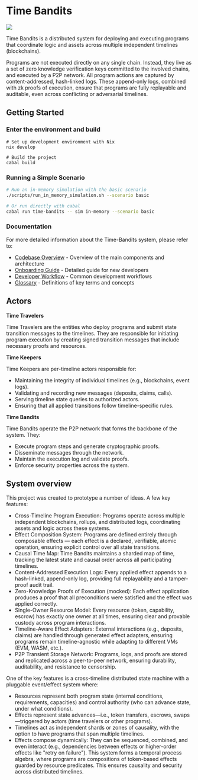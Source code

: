 # Time Bandits

![](map_of_time.png)

Time Bandits is a distributed system for deploying and executing programs that coordinate logic and assets across multiple independent timelines (blockchains).

Programs are not executed directly on any single chain. Instead, they live as a set of zero knowledge verification keys committed to the involved chains, and executed by a P2P network. All program actions are captured by content-addressed, hash-linked logs. These append-only logs, combined with zk proofs of execution, ensure that programs are fully replayable and auditable, even across conflicting or adversarial timelines.

## Getting Started

### Enter the environment and build

```
# Set up development environment with Nix
nix develop

# Build the project
cabal build
```

### Running a Simple Scenario

```bash
# Run an in-memory simulation with the basic scenario
./scripts/run_in_memory_simulation.sh --scenario basic

# Or run directly with cabal
cabal run time-bandits -- sim in-memory --scenario basic
```

### Documentation

For more detailed information about the Time-Bandits system, please refer to:

- [Codebase Overview](docs/codebase_overview.md) - Overview of the main components and architecture
- [Onboarding Guide](docs/onboarding_guide.md) - Detailed guide for new developers
- [Developer Workflow](docs/dev_workflow.md) - Common development workflows
- [Glossary](docs/glossary.md) - Definitions of key terms and concepts

## Actors

**Time Travelers**

Time Travelers are the entities who deploy programs and submit state transition messages to the timelines. They are responsible for initiating program execution by creating signed transition messages that include necessary proofs and resources.

**Time Keepers**

Time Keepers are per-timeline actors responsible for:
- Maintaining the integrity of individual timelines (e.g., blockchains, event logs).
- Validating and recording new messages (deposits, claims, calls).
- Serving timeline state queries to authorized actors.
- Ensuring that all applied transitions follow timeline-specific rules.

**Time Bandits**

Time Bandits operate the P2P network that forms the backbone of the system. They:
- Execute program steps and generate cryptographic proofs.
- Disseminate messages through the network.
- Maintain the execution log and validate proofs.
- Enforce security properties across the system.

## System overview

This project was created to prototype a number of ideas. A few key features:

- Cross-Timeline Program Execution: Programs operate across multiple independent blockchains, rollups, and distributed logs, coordinating assets and logic across these systems.
- Effect Composition System: Programs are defined entirely through composable effects — each effect is a declared, verifiable, atomic operation, ensuring explicit control over all state transitions.
- Causal Time Map: Time Bandits maintains a sharded map of time, tracking the latest state and causal order across all participating timelines.
- Content-Addressed Execution Logs: Every applied effect appends to a hash-linked, append-only log, providing full replayability and a tamper-proof audit trail.
- Zero-Knowledge Proofs of Execution (mocked): Each effect application produces a proof that all preconditions were satisfied and the effect was applied correctly.
- Single-Owner Resource Model: Every resource (token, capability, escrow) has exactly one owner at all times, ensuring clear and provable custody across program interactions.
- Timeline-Aware Effect Adapters: External interactions (e.g., deposits, claims) are handled through generated effect adapters, ensuring programs remain timeline-agnostic while adapting to different VMs (EVM, WASM, etc.).
- P2P Transient Storage Network: Programs, logs, and proofs are stored and replicated across a peer-to-peer network, ensuring durability, auditability, and resistance to censorship.

One of the key features is a cross-timeline distributed state machine with a pluggable event/effect system where:
- Resources represent both program state (internal conditions, requirements, capacities) and control authority (who can advance state, under what conditions).
- Effects represent state advances—i.e., token transfers, escrows, swaps—triggered by actors (time travelers or other programs).
- Timelines act as independent shards or zones of causality, with the option to have programs that span multiple timelines.
- Effects compose dynamically: They can be sequenced, combined, and even interact (e.g., dependencies between effects or higher-order effects like "retry on failure").
This system forms a temporal process algebra, where programs are compositions of token-based effects guarded by resource predicates. This ensures causality and security across distributed timelines.

